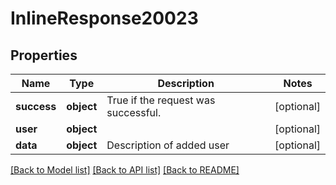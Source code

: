 # InlineResponse20023

## Properties
Name | Type | Description | Notes
------------ | ------------- | ------------- | -------------
**success** | **object** | True if the request was successful. | [optional] 
**user** | **object** |  | [optional] 
**data** | **object** | Description of added user | [optional] 

[[Back to Model list]](../README.md#documentation-for-models) [[Back to API list]](../README.md#documentation-for-api-endpoints) [[Back to README]](../README.md)

